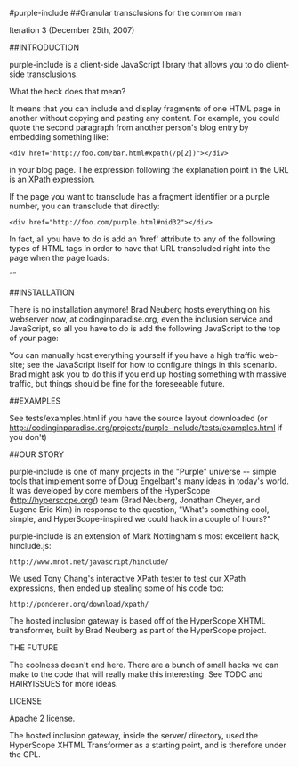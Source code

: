 #purple-include
##Granular transclusions for the common man

Iteration 3 (December 25th, 2007)

##INTRODUCTION

purple-include is a client-side JavaScript library that allows you
to do client-side transclusions.

What the heck does that mean?

It means that you can include and display fragments of one HTML
page in another without copying and pasting any content.  For
example, you could quote the second paragraph from another
person's blog entry by embedding something like:

    <div href="http://foo.com/bar.html#xpath(/p[2])"></div>

in your blog page.  The expression following the explanation point
in the URL is an XPath expression.

If the page you want to transclude has a fragment identifier or a
purple number, you can transclude that directly:

    <div href="http://foo.com/purple.html#nid32"></div>

In fact, all you have to do is add an 'href' attribute to any of the following
types of HTML tags in order to have that URL transcluded right into the page
when the page loads:

<p href="http://foobar.com#nid32"></p>

<blockquote href="http://foobar.com#xpath(/p[2])"></blockquote>

<div href="includeme.html#foobar"></div>

<span href="../../relativefile.html#foobar"></span>

<q href="http://foobar.com#foobar"></q>

##INSTALLATION

There is no installation anymore! Brad Neuberg hosts everything on his webserver
now, at codinginparadise.org, even the inclusion service and
JavaScript, so all you have to do is add the following JavaScript
to the top of your page:

<script src="http://codinginparadise.org/projects/purple-include/purple-include.js"></script>

You can manually host everything yourself if you have a high
traffic web-site; see the JavaScript itself for how to configure
things in this scenario. Brad might ask you to do this if you end
up hosting something with massive traffic, but things should be
fine for the foreseeable future.

##EXAMPLES

See tests/examples.html if you have the source layout downloaded
(or http://codinginparadise.org/projects/purple-include/tests/examples.html
if you don't)

##OUR STORY

purple-include is one of many projects in the "Purple" universe --
simple tools that implement some of Doug Engelbart's many ideas in
today's world.  It was developed by core members of the HyperScope
(http://hyperscope.org/) team (Brad Neuberg, Jonathan Cheyer, and
Eugene Eric Kim) in response to the question, "What's something
cool, simple, and HyperScope-inspired we could hack in a couple of
hours?"

purple-include is an extension of Mark Nottingham's
most excellent hack, hinclude.js:

    http://www.mnot.net/javascript/hinclude/

We used Tony Chang's interactive XPath tester to test our XPath
expressions, then ended up stealing some of his code too:

    http://ponderer.org/download/xpath/

The hosted inclusion gateway is based off of the HyperScope
XHTML transformer, built by Brad Neuberg as part of the HyperScope
project.

THE FUTURE

The coolness doesn't end here.  There are a bunch of small hacks
we can make to the code that will really make this interesting.
See TODO and HAIRYISSUES for more ideas.

LICENSE

Apache 2 license.

The hosted inclusion gateway, inside the server/ directory,
used the HyperScope XHTML Transformer as a starting point,
and is therefore under the GPL.
